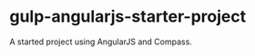 gulp-angularjs-starter-project
==============================

A started project using AngularJS and Compass.
